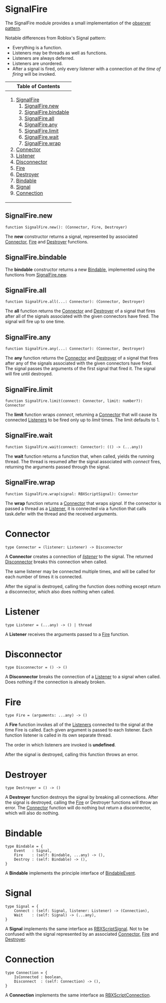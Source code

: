 # SignalFire
[SignalFire]: #user-content-signalfire

The SignalFire module provides a small implementation of the [observer
pattern][observer].

Notable differences from Roblox's Signal pattern:
- Everything is a function.
- Listeners may be threads as well as functions.
- Listeners are always deferred.
- Listeners are unordered.
- After a signal is fired, only every listener with a connection *at the time
  of firing* will be invoked.

[observer]: https://en.wikipedia.org/wiki/Observer_pattern

<table>
<thead><tr><th>Table of Contents</th></tr></thead>
<tbody><tr><td>

1. [SignalFire][SignalFire]
	1. [SignalFire.new][SignalFire.new]
	2. [SignalFire.bindable][SignalFire.bindable]
	3. [SignalFire.all][SignalFire.all]
	4. [SignalFire.any][SignalFire.any]
	5. [SignalFire.limit][SignalFire.limit]
	6. [SignalFire.wait][SignalFire.wait]
	7. [SignalFire.wrap][SignalFire.wrap]
2. [Connector][Connector]
3. [Listener][Listener]
4. [Disconnector][Disconnector]
5. [Fire][Fire]
6. [Destroyer][Destroyer]
7. [Bindable][Bindable]
8. [Signal][Signal]
9. [Connection][Connection]

</td></tr></tbody>
</table>

## SignalFire.new
[SignalFire.new]: #user-content-signalfirenew
```
function SignalFire.new(): (Connector, Fire, Destroyer)
```

The **new** constructor returns a signal, represented by associated
[Connector][Connector], [Fire][Fire] and [Destroyer][Destroyer] functions.

## SignalFire.bindable
[SignalFire.bindable]: #user-content-signalfirebindable

The **bindable** constructor returns a new [Bindable][Bindable],
implemented using the functions from [SignalFire.new][SignalFire.new].

## SignalFire.all
[SignalFire.all]: #user-content-signalfireall
```
function SignalFire.all(...: Connector): (Connector, Destroyer)
```

The **all** function returns the [Connector][Connector] and
[Destroyer][Destroyer] of a signal that fires after all of the signals
associated with the given connectors have fired. The signal will fire up to
one time.

## SignalFire.any
[SignalFire.any]: #user-content-signalfireany
```
function SignalFire.any(...: Connector): (Connector, Destroyer)
```

The **any** function returns the [Connector][Connector] and
[Destroyer][Destroyer] of a signal that fires after any of the signals
associated with the given connectors have fired. The signal passes the
arguments of the first signal that fired it. The signal will fire until
destroyed.

## SignalFire.limit
[SignalFire.limit]: #user-content-signalfirelimit
```
function SignalFire.limit(connect: Connector, limit: number?): Connector
```

The **limit** function wraps *connect*, returning a
[Connector][Connector] that will cause its connected [Listeners][Listener] to
be fired only up to *limit* times. The limit defaults to 1.

## SignalFire.wait
[SignalFire.wait]: #user-content-signalfirewait
```
function SignalFire.wait(connect: Connector): (() -> (...any))
```

The **wait** function returns a function that, when called, yields the
running thread. The thread is resumed after the signal associated with
*connect* fires, returning the arguments passed through the signal.

## SignalFire.wrap
[SignalFire.wrap]: #user-content-signalfirewrap
```
function SignalFire.wrap(signal: RBXScriptSignal): Connector
```

The **wrap** function returns a [Connector][Connector] that wraps
*signal*. If the connector is passed a thread as a [Listener][Listener], it
is connected via a function that calls task.defer with the thread and the
received arguments.

# Connector
[Connector]: #user-content-connector
```
type Connector = (listener: Listener) -> Disconnector
```

A **Connector** creates a connection of [*listener*][Listener] to the
signal. The returned [Disconnector][Disconnector] breaks this connection when
called.

The same listener may be connected multiple times, and will be called for
each number of times it is connected.

After the signal is destroyed, calling the function does nothing except
return a disconnector, which also does nothing when called.

# Listener
[Listener]: #user-content-listener
```
type Listener = (...any) -> () | thread
```

A **Listener** receives the arguments passed to a [Fire][Fire] function.

# Disconnector
[Disconnector]: #user-content-disconnector
```
type Disconnector = () -> ()
```

A **Disconnector** breaks the connection of a [Listener][Listener] to a
signal when called. Does nothing if the connection is already broken.

# Fire
[Fire]: #user-content-fire
```
type Fire = (arguments: ...any) -> ()
```

A **Fire** function invokes all of the [Listeners][Listener] connected
to the signal at the time Fire is called. Each given argument is passed to
each listener. Each function listener is called in its own separate thread.

The order in which listeners are invoked is **undefined**.

After the signal is destroyed, calling this function throws an error.

# Destroyer
[Destroyer]: #user-content-destroyer
```
type Destroyer = () -> ()
```

A **Destroyer** function destroys the signal by breaking all
connections. After the signal is destroyed, calling the [Fire][Fire] or
Destroyer functions will throw an error. The [Connector][Connector] function
will do nothing but return a disconnector, which will also do nothing.

# Bindable
[Bindable]: #user-content-bindable
```
type Bindable = {
	Event   : Signal,
	Fire    : (self: Bindable, ...any) -> (),
	Destroy : (self: Bindable) -> (),
}
```

A **Bindable** implements the principle interface of
[BindableEvent][BindableEvent].

[BindableEvent]: https://developer.roblox.com/en-us/api-reference/class/BindableEvent

# Signal
[Signal]: #user-content-signal
```
type Signal = {
	Connect : (self: Signal, listener: Listener) -> (Connection),
	Wait    : (self: Signal) -> (...any),
}
```

A **Signal** implements the same interface as
[RBXScriptSignal][RBXScriptSignal]. Not to be confused with the signal
represented by an associated [Connector][Connector], [Fire][Fire] and
[Destroyer][Destroyer].

[RBXScriptSignal]: https://developer.roblox.com/en-us/api-reference/datatype/RBXScriptSignal

# Connection
[Connection]: #user-content-connection
```
type Connection = {
	IsConnected : boolean,
	Disconnect  : (self: Connection) -> (),
}
```

A **Connection** implements the same interface as
[RBXScriptConnection][RBXScriptConnection].

[RBXScriptConnection]: https://developer.roblox.com/en-us/api-reference/datatype/RBXScriptConnection

